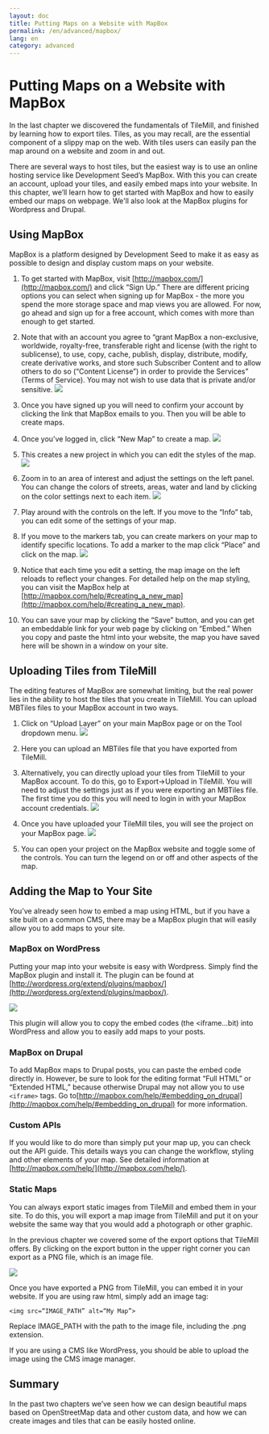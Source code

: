 ```yaml
---
layout: doc
title: Putting Maps on a Website with MapBox
permalink: /en/advanced/mapbox/
lang: en
category: advanced
---
```


Putting Maps on a Website with MapBox
=========================================

In the last chapter we discovered the fundamentals of TileMill, and
finished by learning how to export tiles. Tiles, as you may recall, are
the essential component of a slippy map on the web. With tiles users
can easily pan the map around on a website and zoom in and out.

There are several ways to host tiles, but the easiest way is to use an
online hosting service like Development Seed’s MapBox. With this you
can create an account, upload your tiles, and easily embed maps into
your website. In this chapter, we’ll learn how to get started with
MapBox and how to easily embed our maps on webpage. We'll also look at
the MapBox plugins for Wordpress and Drupal.

Using MapBox
-----------------

MapBox is a platform designed by Development Seed to make it as easy
as possible to design and display custom maps on your website. 

1. To get started with MapBox, visit [http://mapbox.com/](http://mapbox.com/) 
   and click “Sign Up.” There are different pricing options you can select
   when signing up for MapBox - the more you spend the more storage
   space and map views you are allowed. For now, go ahead and sign up
   for a free account, which comes with more than enough to get
   started.

2. Note that with an account you agree to “grant MapBox a
   non-exclusive, worldwide, royalty-free, transferable right and
   license (with the right to sublicense), to use, copy, cache,
   publish, display, distribute, modify, create derivative works, and
   store such Subscriber Content and to allow others to do so (“Content
   License”) in order to provide the Services” (Terms of Service). You
   may not wish to use data that is private and/or sensitive.
   ![]({{site.baseurl}}/images/advanced/en_adv_ch3_image10.png)

3. Once you have signed up you will need to confirm your account by
   clicking the link that MapBox emails to you. Then you will be able
   to create maps.

4. Once you’ve logged in, click “New Map” to create a map.
   ![]({{site.baseurl}}/images/advanced/en_adv_ch3_image08.png)

5. This creates a new project in which you can edit the styles of the
   map.
   ![]({{site.baseurl}}/images/advanced/en_adv_ch3_image03.png)

6. Zoom in to an area of interest and adjust the settings on the left
   panel. You can change the colors of streets, areas, water and land
   by clicking on the color settings next to each item.
   ![]({{site.baseurl}}/images/advanced/en_adv_ch3_image02.png)

7. Play around with the controls on the left. If you move to the
   “Info” tab, you can edit some of the settings of your map.

8. If you move to the markers tab, you can create markers on your map
   to identify specific locations. To add a marker to the map click
   “Place” and click on the map.
   ![]({{site.baseurl}}/images/advanced/en_adv_ch3_image06.png)

9. Notice that each time you edit a setting, the map image on the left
   reloads to reflect your changes. For detailed help on the map
   styling, you can visit the MapBox help at 
   [http://mapbox.com/help/#creating_a_new_map](http://mapbox.com/help/#creating_a_new_map).

10. You can save your map by clicking the “Save” button, and you can get
    an embeddable link for your web page by clicking on “Embed.” When
    you copy and paste the html into your website, the map you have
    saved here will be shown in a window on your site.

Uploading Tiles from TileMill
------------------------------------

The editing features of MapBox are somewhat limiting, but the real power
lies in the ability to host the tiles that you create in TileMill. You
can upload MBTiles files to your MapBox account in two ways.

1. Click on “Upload Layer” on your main MapBox page or on the Tool dropdown
   menu. ![]({{site.baseurl}}/images/advanced/en_adv_ch3_image07.png)

2. Here you can upload an MBTiles file that you have exported from
   TileMill.

3. Alternatively, you can directly upload your tiles from TileMill to your
   MapBox account. To do this, go to Export->Upload in TileMill. You
   will need to adjust the settings just as if you were exporting an
   MBTiles file. The first time you do this you will need to login in with
   your MapBox account credentials.
   ![]({{site.baseurl}}/images/advanced/en_adv_ch3_image04.png)

4. Once you have uploaded your TileMill tiles, you will see the project on
   your MapBox page.
   ![]({{site.baseurl}}/images/advanced/en_adv_ch3_image09.png)

5. You can open your project on the MapBox website and toggle some of the
   controls. You can turn the legend on or off and other aspects of the
   map.

Adding the Map to Your Site
---------------------------------

You’ve already seen how to embed a map using HTML, but if you have a
site built on a common CMS, there may be a MapBox plugin that will
easily allow you to add maps to your site.

### MapBox on WordPress

Putting your map into your website is easy with Wordpress. Simply find
the MapBox plugin and install it. The plugin can be found at
[http://wordpress.org/extend/plugins/mapbox/](http://wordpress.org/extend/plugins/mapbox/).

![]({{site.baseurl}}/images/advanced/en_adv_ch3_image01.png)

This plugin will allow you to copy the embed codes (the \<iframe...bit)
into WordPress and allow you to easily add maps to your posts.

### MapBox on Drupal

To add MapBox maps to Drupal posts, you can paste the embed code
directly in. However, be sure to look for the editing format “Full
HTML” or “Extended HTML,” because otherwise Drupal may not allow you to
use `<iframe>` tags. Go
to[http://mapbox.com/help/#embedding_on_drupal](http://mapbox.com/help/#embedding_on_drupal)
for more information.

### Custom APIs

If you would like to do more than simply put your map up, you can check
out the API guide. This details ways you can change the workflow,
styling and other elements of your map. See detailed information at
[http://mapbox.com/help/](http://mapbox.com/help/).

### Static Maps

You can always export static images from TileMill and embed them in your
site. To do this, you will export a map image from TileMill and put it
on your website the same way that you would add a photograph or other
graphic.

In the previous chapter we covered some of the export options that
TileMill offers. By clicking on the export button in the upper right
corner you can export as a PNG file, which is an image file.

![]({{site.baseurl}}/images/advanced/en_adv_ch3_image00.png)

Once you have exported a PNG from TileMill, you can embed it in your
website. If you are using raw html, simply add an image tag:

    <img src=“IMAGE_PATH” alt=“My Map”>

Replace IMAGE_PATH with the path to the image file, including the .png
extension.

If you are using a CMS like WordPress, you should be able to upload the
image using the CMS image manager.

Summary
--------------

In the past two chapters we’ve seen how we can design beautiful maps
based on OpenStreetMap data and other custom data, and how we can create
images and tiles that can be easily hosted online.
